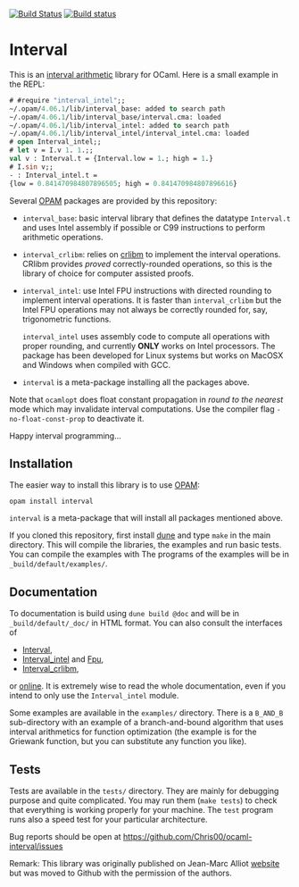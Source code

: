 [![Build Status](https://travis-ci.org/Chris00/ocaml-interval.svg?branch=master)](https://travis-ci.org/Chris00/ocaml-interval)
[![Build status](https://ci.appveyor.com/api/projects/status/s144ehk5tls6imiu?svg=true)](https://ci.appveyor.com/project/Chris00/ocaml-interval)

Interval
========

This is an [interval arithmetic][] library for OCaml.  Here is a small
example in the REPL:

```ocaml
# #require "interval_intel";;
~/.opam/4.06.1/lib/interval_base: added to search path
~/.opam/4.06.1/lib/interval_base/interval.cma: loaded
~/.opam/4.06.1/lib/interval_intel: added to search path
~/.opam/4.06.1/lib/interval_intel/interval_intel.cma: loaded
# open Interval_intel;;
# let v = I.v 1. 1.;;
val v : Interval.t = {Interval.low = 1.; high = 1.}
# I.sin v;;
- : Interval_intel.t =
{low = 0.841470984807896505; high = 0.841470984807896616}
```

Several [OPAM][] packages are provided by this repository:

- `interval_base`: basic interval library that defines the datatype
  `Interval.t` and uses Intel assembly if possible or C99 instructions
  to perform arithmetic operations.

- `interval_crlibm`: relies on [crlibm][] to implement the interval
  operations.  CRlibm provides *proved* correctly-rounded operations,
  so this is the library of choice for computer assisted proofs.

- `interval_intel`: use Intel FPU instructions with directed rounding
  to implement interval operations.  It is faster than
  `interval_crlibm` but the Intel FPU operations may not always be
  correctly rounded for, say, trigonometric functions.

  `interval_intel` uses assembly code to compute all operations with
  proper rounding, and currently **ONLY** works on Intel processors.
  The package has been developed for Linux systems but works on
  MacOSX and Windows when compiled with GCC.

- `interval` is a meta-package installing all the packages above.

Note that `ocamlopt` does float constant propagation in *round to the
nearest* mode which may invalidate interval computations.  Use the
compiler flag `-no-float-const-prop` to deactivate it.

Happy interval programming...

Installation
------------

The easier way to install this library is to use [OPAM][]:

    opam install interval

`interval` is a meta-package that will install all packages mentioned above.

If you cloned this repository, first install [dune][] and
type `make` in the main directory.  This will compile the libraries,
the examples and run basic tests.  You can compile the examples with The
programs of the examples will be in `_build/default/examples/`.

Documentation
-------------

To documentation is build using `dune build @doc` and will be in
`_build/default/_doc/` in HTML format.  You can also consult the
interfaces of

- [Interval](src-base/interval.mli),
- [Interval_intel](src-intel/interval_intel.mli) and
  [Fpu](src-intel/fpu.mli),
- [Interval_crlibm](src-crlibm/interval_crlibm.mli),

or [online](https://chris00.github.io/ocaml-interval/doc/interval/).
It is extremely wise to read the whole documentation, even if you
intend to only use the `Interval_intel` module.

Some examples are available in the `examples/` directory.  There is a
`B_AND_B` sub-directory with an example of a branch-and-bound
algorithm that uses interval arithmetics for function optimization
(the example is for the Griewank function, but you can substitute any
function you like).

Tests
-----

Tests are available in the `tests/` directory.  They are mainly for
debugging purpose and quite complicated.  You may run them (`make
tests`) to check that everything is working properly for your machine.
The `test` program runs also a speed test for your particular
architecture.

Bug reports should be open at
https://github.com/Chris00/ocaml-interval/issues



Remark: This library was originally published on Jean-Marc Alliot
[website](http://www.alliot.fr/fbbdet.html.fr) but was moved to Github
with the permission of the authors.


[interval arithmetic]: https://en.wikipedia.org/wiki/Interval_arithmetic
[OPAM]: https://opam.ocaml.org/
[crlibm]: https://github.com/Chris00/ocaml-crlibm
[dune]: https://github.com/ocaml/dune
